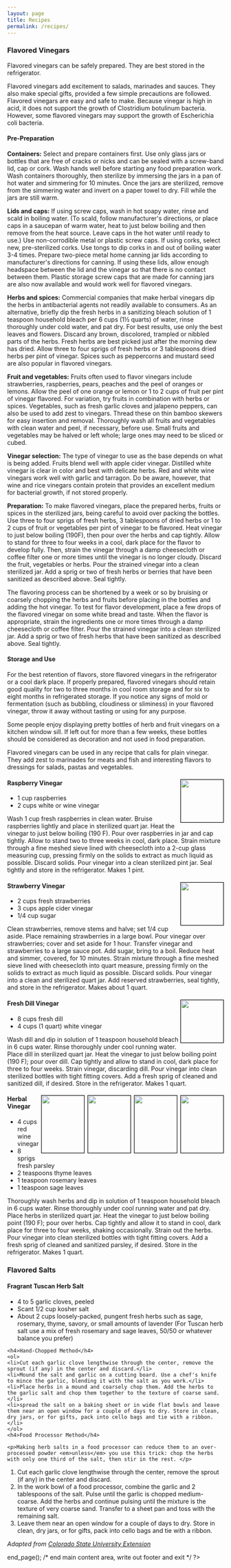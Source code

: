 ```yaml
---
layout: page
title: Recipes
permalink: /recipes/
---
```


<style>
div.recipe {
	clear: both;
}	
div.recipe img {
	float: right;
	clear: right;
	border: solid 1px black;
	width: 99px;
	margin-left: 3px;
	margin-bottom: 3px;
}
div.multipic {
	float: right;
}
div.recipe div.multipic img {
	float: none;
	text-align: right;
	vertical-align: top;
	width: 99px;
	height: 133px;
}	
</style>

<div class='recipes'>

<a name='vinegars'></a>
<h3>Flavored Vinegars</h3>

<p>Flavored vinegars can be safely prepared. They are best stored in the refrigerator.</p>

<p>Flavored vinegars add excitement to salads, marinades and sauces. They also make special gifts, provided a few simple precautions are followed. Flavored vinegars are easy and safe to make. Because vinegar is high in acid, it does not support the growth of Clostridium botulinum bacteria. However, some flavored vinegars may support the growth of Escherichia coli bacteria.  
</p>
<h4>Pre-Preparation</h4>
<p><strong>Containers:</strong> Select and prepare containers first. Use only glass jars or bottles that are free of cracks or nicks and can be sealed with a screw-band lid, cap or cork. Wash hands well before starting any food preparation work. Wash containers thoroughly, then sterilize by immersing the jars in a pan of hot water and simmering for 10 minutes. Once the jars are sterilized, remove from the simmering water and invert on a paper towel to dry. Fill while the jars are still warm.</p>
<p><strong>Lids and caps:</strong> If using screw caps, wash in hot soapy water, rinse and scald in boiling water. (To scald, follow manufacturer's directions, or place caps in a saucepan of warm water, heat to just below boiling and then remove from the heat source. Leave caps in the hot water until ready to use.) Use non-corrodible metal or plastic screw caps. If using corks, select new, pre-sterilized corks. Use tongs to dip corks in and out of boiling water 3-4 times. Prepare two-piece metal home canning jar lids according to manufacturer's directions for canning. If using these lids, allow enough headspace between the lid and the vinegar so that there is no contact between them. Plastic storage screw caps that are made for canning jars are also now available and would work well for flavored vinegars.</p>

<p><strong>Herbs and spices:</strong> Commercial companies that make herbal vinegars dip the herbs in antibacterial agents not readily available to consumers. As an alternative, briefly dip the fresh herbs in a sanitizing bleach solution of 1 teaspoon household bleach per 6 cups (1½ quarts) of water, rinse thoroughly under cold water, and pat dry. For best results, use only the best leaves and flowers. Discard any brown, discolored, trampled or nibbled parts of the herbs. Fresh herbs are best picked just after the morning dew has dried. Allow three to four sprigs of fresh herbs or 3 tablespoons dried herbs per pint of vinegar. Spices such as peppercorns and mustard seed are also popular in flavored vinegars.</p>

<p><strong>Fruit and vegetables:</strong> Fruits often used to flavor vinegars include strawberries, raspberries, pears, peaches and the peel of oranges or lemons. Allow the peel of one orange or lemon or 1 to 2 cups of fruit per pint of vinegar flavored. For variation, try fruits in combination with herbs or spices. Vegetables, such as fresh garlic cloves and jalapeno peppers, can also be used to add zest to vinegars. Thread these on thin bamboo skewers for easy insertion and removal. Thoroughly wash all fruits and vegetables with clean water and peel, if necessary, before use. Small fruits and vegetables may be halved or left whole; large ones may need to be sliced or cubed.</p>
<p><strong>Vinegar selection:</strong> The type of vinegar to use as the base depends on what is being added. Fruits blend well with apple cider vinegar. Distilled white vinegar is clear in color and best with delicate herbs. Red and white wine vinegars work well with garlic and tarragon. Do be aware, however, that wine and rice vinegars contain protein that provides an excellent medium for bacterial growth, if not stored properly.</p>
<p><strong>Preparation:</strong> To make flavored vinegars, place the prepared herbs, fruits or spices in the sterilized jars, being careful to avoid over packing the bottles. Use three to four sprigs of fresh herbs, 3 tablespoons of dried herbs or 1 to 2 cups of fruit or vegetables per pint of vinegar to be flavored. Heat vinegar to just below boiling (190F), then pour over the herbs and cap tightly. Allow to stand for three to four weeks in a cool, dark place for the flavor to develop fully. Then, strain the vinegar through a damp cheesecloth or coffee filter one or more times until the vinegar is no longer cloudy. Discard the fruit, vegetables or herbs. Pour the strained vinegar into a clean sterilized jar. Add a sprig or two of fresh herbs or berries that have been sanitized as described above. Seal tightly.  </p>
<p>
The flavoring process can be shortened by a week or so by bruising or coarsely chopping the herbs and fruits before placing in the bottles and adding the hot vinegar. To test for flavor development, place a few drops of the flavored vinegar on some white bread and taste. When the flavor is appropriate, strain the ingredients one or more times through a damp cheesecloth or coffee filter. Pour the strained vinegar into a clean sterilized jar. Add a sprig or two of fresh herbs that have been sanitized as described above. Seal tightly.  </p>

<h4>Storage and Use</h4>
<p>For the best retention of flavors, store flavored vinegars in the refrigerator or a cool dark place. If properly prepared, flavored vinegars should retain good quality for two to three months in cool room storage and for six to eight months in refrigerated storage. If you notice any signs of mold or fermentation (such as bubbling, cloudiness or sliminess) in your flavored vinegar, throw it away without tasting or using for any purpose.</p>
<p>Some people enjoy displaying pretty bottles of herb and fruit vinegars on a kitchen window sill. If left out for more than a few weeks, these bottles should be considered as decoration and not used in food preparation.</p>
<p>
Flavored vinegars can be used in any recipe that calls for plain vinegar. They add zest to marinades for meats and fish and interesting flavors to dressings for salads, pastas and vegetables.
</p>

<div class='recipe'>
<img src='{{site_url}}/images/raspberryvinegar.png' />
<h4>Raspberry Vinegar</h4>
<ul>
	<li>1 cup raspberries</li>
	<li>2 cups white or wine vinegar</li>
</ul>
<p>Wash 1 cup fresh raspberries in clean water. Bruise raspberries lightly and place in sterilized quart jar. Heat the vinegar to just below boiling (190 F). Pour over raspberries in jar and cap tightly. Allow to stand two to three weeks in cool, dark place. Strain mixture through a fine meshed sieve lined with cheesecloth into a 2-cup glass measuring cup, pressing firmly on the solids to extract as much liquid as possible. Discard solids. Pour vinegar into a clean sterilized pint jar. Seal tightly and store in the refrigerator. Makes 1 pint.
</p>
</div>

<div class='recipe'>
<img src='{{site_url}}/images/strawberryvinegar.png' />
<h4>Strawberry Vinegar</h4>
<ul>
	<li>2 cups fresh strawberries</li>
	<li>3 cups apple cider vinegar</li>
	<li>1/4 cup sugar</li>
</ul>
<p>Clean strawberries, remove stems and halve; set 1/4 cup aside. Place remaining strawberries in a large bowl. Pour vinegar over strawberries; cover and set aside for 1 hour. Transfer vinegar and strawberries to a large sauce pot. Add sugar, bring to a boil. Reduce heat and simmer, covered, for 10 minutes. Strain mixture through a fine meshed sieve lined with cheesecloth into quart measure, pressing firmly on the solids to extract as much liquid as possible. Discard solids. Pour vinegar into a clean and sterilized quart jar. Add reserved strawberries, seal tightly, and store in the refrigerator. Makes about 1 quart.
</p>
</div>

<div class='recipe'>
<img src='{{site_url}}/images/dillvinegar.png' />
<h4>Fresh Dill Vinegar</h4>
<ul>
	<li>8 cups fresh dill</li>
	<li>4 cups (1 quart) white vinegar</li>
</ul>
<p>Wash dill and dip in solution of 1 teaspoon household bleach in 6 cups water. Rinse thoroughly under cool running water. Place dill in sterilized quart jar. Heat the vinegar to just below boiling point (190 F); pour over dill. Cap tightly and allow to stand in cool, dark place for three to four weeks. Strain vinegar, discarding dill. Pour vinegar into clean sterilized bottles with tight fitting covers. Add a fresh sprig of cleaned and sanitized dill, if desired. Store in the refrigerator. Makes 1 quart.
</p>
</div>

<div class='recipe'>
<div class='multipic'>
<img src='{{site_url}}/images/herbalvinegar1.png' />
<img src='{{site_url}}/images/herbalvinegar2.png' />
<img src='{{site_url}}/images/herbalvinegar3.png' />
<img src='{{site_url}}/images/herbalvinegar4.png' />
</div>
<h4>Herbal Vinegar</h4>
<ul>
<li>4 cups red wine vinegar</li>
<li>8 sprigs fresh parsley</li>
<li>2 teaspoons thyme leaves</li>
<li>1 teaspoon rosemary leaves</li>
<li>1 teaspoon sage leaves</li>
</ul>
<p>Thoroughly wash herbs and dip in solution of 1 teaspoon household bleach in 6 cups water. Rinse thoroughly under cool running water and pat dry. Place herbs in sterilized quart jar. Heat the vinegar to just below boiling point (190 F); pour over herbs. Cap tightly and allow it to stand in cool, dark place for three to four weeks, shaking occasionally. Strain out the herbs. Pour vinegar into clean sterilized bottles with tight fitting covers. Add a fresh sprig of cleaned and sanitized parsley, if desired. Store in the refrigerator. Makes 1 quart.
</p>
</div>

<h3>Flavored Salts</h3>

<div class='recipe'>
<a name='salts'></a>
<h4>Fragrant Tuscan Herb Salt</h4>
<ul>
	<li>4 to 5 garlic cloves, peeled</li>
	<li>Scant 1/2 cup kosher salt</li>
	<li>About 2 cups loosely-packed, pungent fresh herbs such as sage, rosemary, thyme, savory, or small amounts of lavender (For Tuscan herb salt use a mix of fresh rosemary and sage leaves, 50/50 or whatever balance you prefer)</li>
</ul>
<p>
</p>

	<h4>Hand-Chopped Method</h4>
	<ol>
	<li>Cut each garlic clove lengthwise through the center, remove the sprout (if any) in the center and discard.</li>
	<li>Mound the salt and garlic on a cutting board. Use a chef's knife to mince the garlic, blending it with the salt as you work.</li>
	<li>Place herbs in a mound and coarsely chop them. Add the herbs to the garlic salt and chop them together to the texture of coarse sand.</li>
	<li>spread the salt on a baking sheet or in wide flat bowls and leave them near an open window for a couple of days to dry. Store in clean, dry jars, or for gifts, pack into cello bags and tie with a ribbon.</li>
	</ol>
	<h4>Food Processor Method</h4>

	<p>Making herb salts in a food processor can reduce them to an over-processed powder <em>unless</em> you use this trick: chop the herbs with only one third of the salt, then stir in the rest. </p>
<ol>
	<li>Cut each garlic clove lengthwise through the center, remove the sprout (if any) in the center and discard.</li>
	<li>In the work bowl of a food processor, combine the garlic and 2 tablespoons of the salt. Pulse until the garlic is chopped medium-coarse. Add the herbs and continue pulsing until the mixture is the texture of very coarse sand. Transfer to a sheet pan and toss with the remaining salt.</li>
	<li>Leave them near an open window for a couple of days to dry. Store in clean, dry jars, or for gifts, pack into cello bags and tie with a ribbon.</li>
</div>

<cite>Adapted from <a href='http://www.ext.colostate.edu/pubs/foodnut/09340.html'>Colorado State University Extension</a></cite>
</div><!-- recipes end -->

<?php
$page->end_page(); /* end main content area, write out footer and exit */
?>
